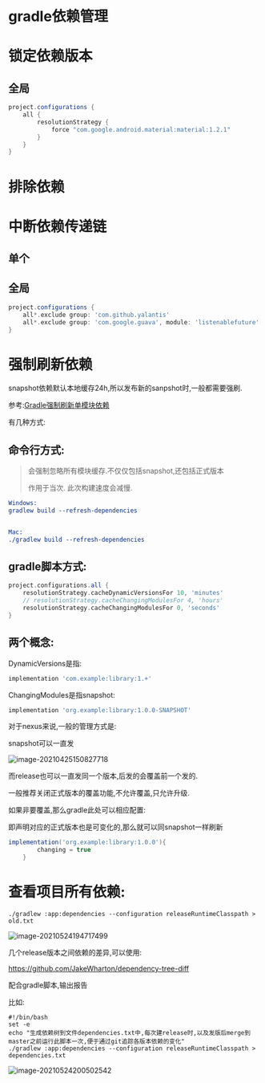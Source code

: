 # gradle依赖管理



# 锁定依赖版本

## 全局

```groovy
project.configurations {
    all {
        resolutionStrategy {
            force "com.google.android.material:material:1.2.1"
        }
    }
}
```



# 排除依赖

# 中断依赖传递链

## 单个





## 全局

```groovy
project.configurations {
    all*.exclude group: 'com.github.yalantis'
    all*.exclude group: 'com.google.guava', module: 'listenablefuture'
}
```



# 强制刷新依赖

snapshot依赖默认本地缓存24h,所以发布新的sanpshot时,一般都需要强刷.

参考:[Gradle强制刷新单模块依赖](https://blog.csdn.net/zhe_d/article/details/114686679)

有几种方式:

## 命令行方式:  

>  会强制忽略所有模块缓存.不仅仅包括snapshot,还包括正式版本
>
> 作用于当次. 此次构建速度会减慢. 

```cmake
Windows:    
gradlew build --refresh-dependencies 


Mac:
./gradlew build --refresh-dependencies  
```

## gradle脚本方式: 

```groovy
project.configurations.all {
    resolutionStrategy.cacheDynamicVersionsFor 10, 'minutes'
    // resolutionStrategy.cacheChangingModulesFor 4, 'hours'
    resolutionStrategy.cacheChangingModulesFor 0, 'seconds'
}

```

## 两个概念:

DynamicVersions是指:

```groovy
implementation 'com.example:library:1.+'
```

ChangingModules是指snapshot:

```groovy
implementation 'org.example:library:1.0.0-SNAPSHOT'
```



对于nexus来说,一般的管理方式是:

 snapshot可以一直发

![image-20210425150827718](https://gitee.com/hss012489/picbed/raw/master/picgo/1619334514427-image-20210425150827718.jpg)

而release也可以一直发同一个版本,后发的会覆盖前一个发的.

一般推荐关闭正式版本的覆盖功能,不允许覆盖,只允许升级.

如果非要覆盖,那么gradle此处可以相应配置:

即声明对应的正式版本也是可变化的,那么就可以同snapshot一样刷新

```groovy
implementation('org.example:library:1.0.0'){
        changing = true
    }
```





# 查看项目所有依赖:

```shell
./gradlew :app:dependencies --configuration releaseRuntimeClasspath > old.txt
```

![image-20210524194717499](https://gitee.com/hss012489/picbed/raw/master/picgo/1621856837601-image-20210524194717499.jpg)

几个release版本之间依赖的差异,可以使用:

https://github.com/JakeWharton/dependency-tree-diff

配合gradle脚本,输出报告

比如:

```shell
#!/bin/bash
set -e
echo "生成依赖树到文件dependencies.txt中,每次建release时,以及发版后merge到master之前运行此脚本一次,便于通过git追踪各版本依赖的变化"
./gradlew :app:dependencies --configuration releaseRuntimeClasspath > dependencies.txt
```

![image-20210524200502542](https://gitee.com/hss012489/picbed/raw/master/picgo/1621857902588-image-20210524200502542.jpg)